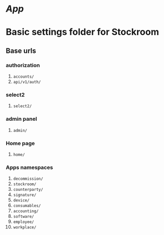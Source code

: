 # ***App***

# Basic settings folder for Stockroom

## Base urls

### authorization

1. ```accounts/```
2. ```api/v1/auth/```

### select2 

1. ```select2/```

### admin panel

1. ```admin/```

### Home page

1. ```home/```

### Apps namespaces

1. ```decommission/```
2. ```stockroom/```
3. ```counterparty/```
4. ```signature/```
5. ```device/```
6. ```consumables/```
7. ```accounting/```
8. ```software/```
9. ```employee/```
10. ```workplace/```
